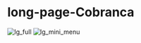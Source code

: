 # long-page-Cobranca

![lg_full](https://user-images.githubusercontent.com/87791471/200209022-6e2d5790-3037-40b8-bb09-fdf977925535.png)
![lg_mini_menu](https://user-images.githubusercontent.com/87791471/200209055-5238627f-69d7-42b1-9246-cc0f6519f00f.png)


